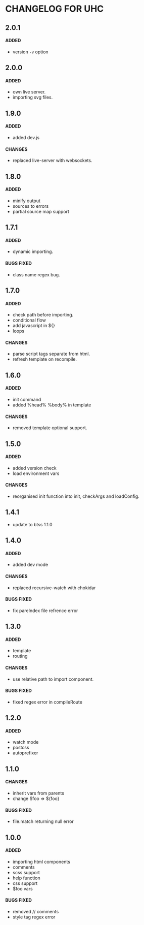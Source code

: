 # CHANGELOG FOR UHC

## 2.0.1

#### ADDED

- version `-v` option

## 2.0.0

#### ADDED

- own live server.
- importing svg files.

## 1.9.0

#### ADDED

- added dev.js

#### CHANGES

- replaced live-server with websockets.

## 1.8.0

#### ADDED

- minify output
- sources to errors
- partial source map support

## 1.7.1

#### ADDED

- dynamic importing.

#### BUGS FIXED

- class name regex bug.

## 1.7.0

#### ADDED

- check path before importing.
- conditional flow
- add javascript in ${}
- loops

#### CHANGES

- parse script tags separate from html.
- refresh template on recompile.

## 1.6.0

#### ADDED

- init command
- added %head% %body% in template

#### CHANGES

- removed template optional support.

## 1.5.0

#### ADDED

- added version check
- load environment vars

#### CHANGES

- reorganised init function into init, checkArgs and loadConfig.

## 1.4.1

- update to btss 1.1.0

## 1.4.0

#### ADDED

- added dev mode

#### CHANGES

- replaced recursive-watch with chokidar

#### BUGS FIXED

- fix pareIndex file refrence error

## 1.3.0

#### ADDED

- template
- routing

#### CHANGES

- use relative path to import component.

#### BUGS FIXED

- fixed regex error in compileRoute

## 1.2.0

#### ADDED

- watch mode
- postcss
- autoprefixer

## 1.1.0

#### CHANGES

- inherit vars from parents
- change $foo => ${foo}

#### BUGS FIXED

- file.match returning null error

## 1.0.0

#### ADDED

- importing html components
- comments
- scss support
- help function
- css support
- $foo vars

#### BUGS FIXED

- removed // comments
- style tag regex error
